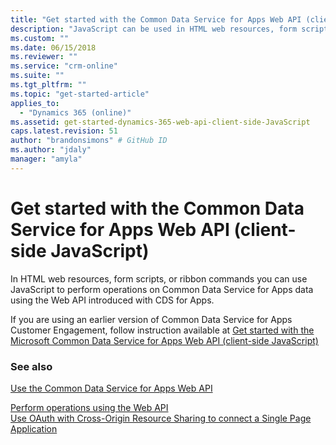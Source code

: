 ```yaml
---
title: "Get started with the Common Data Service for Apps Web API (client-side JavaScript) | Microsoft Docs"
description: "JavaScript can be used in HTML web resources, form scripts or ribbon commands to perform operations on Common Data Service for Appsdata using Web API"
ms.custom: ""
ms.date: 06/15/2018
ms.reviewer: ""
ms.service: "crm-online"
ms.suite: ""
ms.tgt_pltfrm: ""
ms.topic: "get-started-article"
applies_to: 
  - "Dynamics 365 (online)"
ms.assetid: get-started-dynamics-365-web-api-client-side-JavaScript
caps.latest.revision: 51
author: "brandonsimons" # GitHub ID
ms.author: "jdaly"
manager: "amyla"
---
```

# Get started with the Common Data Service for Apps Web API (client-side JavaScript)

<!-- TODO: 
> [!NOTE]
> ![This page is under construction. Check back soon!](../../media/under_construction.png "Coming soon") [!INCLUDE[cc-under-construction](../../includes/cc-under-construction.md)] -->

In HTML web resources, form scripts, or ribbon commands you can use JavaScript to perform operations on Common Data Service for Apps data using the Web API introduced with CDS for Apps.

<!-- TODO:
If you are using the [!INCLUDE[pn_crm_9_0_0_online](../../includes/pn-crm-9-0-0-online.md)], use the new [Xrm.WebApi](../clientapi/reference/xrm-webapi.md) client API methods to use Web API with JavaScript and web resources.  -->

If you are using an earlier version of Common Data Service for Apps Customer Engagement, follow instruction available at [Get started with the Microsoft Common Data Service for Apps Web API (client-side JavaScript)](https://msdn.microsoft.com/library/gg334279.aspx)  
  
<!--

The Web API is especially easy to use with JavaScript and web resources because the JSON data that is sent and received with it is easily converted into JavaScript objects. Even so, most developers will want to create or use a helper JavaScript library to benefit from code re-use and keep their business logic code separate from their code to access data. This topic describes how to use the `XMLHttpRequest` object to perform operations with JavaScript as well as opportunities to create re-usable JavaScript libraries that provide functions to work with the Web API.  
  
<a name="bkmk_clientsideJS"></a>   
## Where you can use Client-side JavaScript  
 There are two areas where you can use client-side JavaScript to access Common Data Service for Apps using the Web API:  
  
 JavaScript web resources  
 JavaScript code included in a JavaScript web resource running in the context of an HTML web resource, form scripts or ribbon commands.  
  
 When you use JavaScript web resources in Common Data Service for Apps you do not need to authenticate because the web resources are part of the application the user is already authenticated. The rest of this topic will focus on this scenario. More information:[Web resources for CDS for Apps](../web-resources.md),[Script (JScript) web resources](../script-jscript-web-resources.md), [Use JavaScript with CDS for Apps](../use-javascript.md), & [Client scripting in Customer Engagement using JavaScript](../clientapi/client-scripting.md).  
  
 Single Page Applications  
 JavaScript code in a JavaScript library from another application running in a browser and authenticating to Common Data Service for Apps using Cross-Origin Resource Sharing (CORS). This pattern is typically used for single page applications.  
  
 When you use JavaScript in a single page application (SPA) you can use the adal.js library to allow the user to authenticate and access Common Data Service for Apps data in a page hosted on a different domain. Most of the information in this topic applies to this scenario but you must also integrate an authorization header into any request which contains a authentication token. For more information see [Use OAuth with Cross-Origin Resource Sharing  to connect a Single Page Application](../oauth-cross-origin-resource-sharing-connect-single-page-application.md)  
  
<a name="bkmk_understandingXHR"></a>   
## Understanding XMLHttpRequest  
 When you use the Web API  will use an [XMLHttpRequest](http://www.w3.org/TR/XMLHttpRequest/) object. `XMLHttpRequest (XHR)` is a native object found in all modern browsers, and it enables AJAX techniques to make webpages dynamic. Although the name of the object contains “XML,” all requests using the Web API will use JSON rather than XML.  
  
<a name="bkmk_XHRUsedByJavaScriptFrameworks"></a>   
### XMLHttpRequest used by JavaScript frameworks  
 JavaScript frameworks such as jQuery often wrap the underlying `XMLHttpRequest` object in a function (such as `$.ajax`) because previously not all browsers provided a native `XMLHttpRequest` in a standard way and also to simplify use. Now that modern browsers have a standard `XMLHttpRequest` implementation, you don’t need a separate library to mitigate these differences. Yet many developers continue to depend on JavaScript frameworks to request server resources. While it is fine to use jQuery and other JavaScript frameworks in HTML web resources or SPAs, we recommend avoiding them in form scripts or ribbon commands. With various solutions that may be installed for an organization, each potentially including different versions of a JavaScript framework, particularly jQuery, it can lead to unexpected results unless everyone performs steps to avoid conflicts. If you will perform Web API requests in form scripts or ribbon commands, we recommend that you use the `XMLHttpRequest` directly and not take a dependency on jQuery. More information:[Use of jQuery](../use-javascript.md#BKMK_UsingjQuery)  
  
 This topic describes how to use native `XMLHttpRequest` directly, but the same concepts will apply when using jQuery or other JavaScript frameworks that run in a browser since they all use `XMLHttpRequest`. You can use a library that uses XHR directly in a browser with any JavaScript framework.  
  
<a name="bkmk_usingXHR"></a>   
## Using XMLHttpRequest  
 The following is a very simple example showing how to create an account entity using the Web API and the `XMLHttpRequest` object. In this example, only the `clientURL` variable is not defined.  
  
```javascript  
var req = new XMLHttpRequest()  
req.open("POST",encodeURI(clientURL + "/api/data/v8.1/accounts"), true);  
req.setRequestHeader("Accept", "application/json");  
req.setRequestHeader("Content-Type", "application/json; charset=utf-8");  
req.setRequestHeader("OData-MaxVersion", "4.0");  
req.setRequestHeader("OData-Version", "4.0");  
req.onreadystatechange = function () {  
 if (this.readyState == 4 /* complete */) {  
  req.onreadystatechange = null;  
  if (this.status == 204) {  
   var accountUri = this.getResponseHeader("OData-EntityId");  
   console.log("Created account with URI: "+ accountUri)  
  }  
  else {  
   var error = JSON.parse(this.response).error;  
   console.log(error.message);  
  }  
 }  
};  
req.send(JSON.stringify({ name: "Sample account" }));  
```  
  
 The following sections describe what this code does.  
  
<a name="bkmk_openXHR"></a>   
### Open the XMLHttpRequest  
 After you initialize the `XMLHttpRequest` object, you have to open it before you can set properties or send it. The `open` method parameters are an HTTP request method, a URL, and a `boolean` parameter to indicate whether the operation should be performed asynchronously. You should always choose to perform operations asynchronously. More information:[Use asynchronous data access methods](../use-javascript.md#bkmk_useasynchronous)  
  
 In this example, because we’re creating an account entity, we need to set the URL to match the entity set path for the <xref href="Microsoft.Dynamics.CRM.account?text=account EntityType" />. The full URL in this example is `clientURL + "/api/data/v8.1/accounts` and the `clientURL` variable must be set to root URL of the Common Data Service for Apps application.  For web resources that have access to the context object, the [getClientUrl](../clientapi/reference/Xrm-Utility/getGlobalContext/getClientUrl.md) method that can be accessed through the client-side context object available using the [getGlobalContext method](../clientapi/reference/Xrm-Utility/getGlobalContext.md). You should use the [encodeURI](https://msdn.microsoft.com/library/xh9be5xc.aspx) function on any URL you send to the service to ensure it doesn’t include unsafe characters.  
  
 Because this function creates an entity, the HTTP request method is POST as described in [Create an entity using the Web API](create-entity-web-api.md).  
  
 The `XMLHttpRequest``open` method also provides for specifying a user name and password. You don’t need to specify a value for these parameters with web resources because the user is already authenticated. For SPAs, the authentication is managed through a token rather than these parameters.  
  
<a name="bkmk_setXHRHeaders"></a>   
### Set the headers and event handler  
 After you open the `XMLHttpRequest` you can apply a number of request headers using the `setRequestHeader` method. You should generally use the headers shown here with some variations for special kinds of operations. More information:[Http headers](compose-http-requests-handle-errors.md#bkmk_headers).  
  
 Before you send the request, you need to include an event handler that detects when the operation is complete. After you send the request, it progresses through several states before the response is returned. To capture the moment that the `XMLHttpRequest` completes, you must set an event handler to the `onreadystatechange` property to detect when the `readystate` property equals 4, which indicates complete. At that time you can examine the `status` property.  
  
> [!NOTE]
>  After the `XMLHttpRequest` is complete, it is a best practice to set the `onreadystatechange` property to `null` to avoid potential memory leak issues.  
  
 Within the anonymous function that is your event handler, after you have verified completion, you can examine the `status` property to determine whether the operation was successful. In this case, the expected status value is 204 No Content because nothing is expected in the body of the response from a create operation. The URI for the account created is in the `OData-EntityId` header and can be accessed using the `getResponseHeader` method.  
  
 If this was a different operation that was expected to return data in the response, it would have a 200 OK`status` value and the function would use `JSON.parse` on the `XMLHttpRequest` response to convert the JSON response into a JavaScript object that your code could access. More information:[Parsing JSON returned](get-started-web-api-client-side-javascript.md#bkmk_parsingJSON)  
  
 If the status isn’t the expected value, it’s an error and an error object is returned with the properties described in [Parse errors from the response](compose-http-requests-handle-errors.md#bkmk_parseErrors). This example uses `JSON.parse` to convert the `XMLHttpRequest``response` property into a JavaScript object so that the `message` property can be accessed.  
  
<a name="bkmk_sendXHR"></a>   
### Send the XMLHttpRequest  
 Finally, use the `XMLHttpRequest``send` method to send the request, including any JSON data required. Use `JSON.stringify` to convert JavaScript objects to JSON strings that can be included in the body of the request when you send it.  
  
<a name="bkmk_composingJSON"></a>   
## Composing JSON data to send  
 In the preceding example, the account entity is created using just a single property set. To determine which properties are available for an entity you need to look at the [CSDL metadata document](web-api-types-operations.md#bkmk_csdl), documentation generated from that document, or code generated using that document. For system  business entities included in all Common Data Service for Apps organizations you can refer to the <xref:Microsoft.Dynamics.CRM.EntityTypeIndex>. Property names are lower case and accept simple data types that correspond to the following JavaScript types: `Boolean`, `Number`, `String`, `Array`, `Object`, and `Date`.  
  
> [!NOTE]
>  The only exception to using simple data types is the <xref href="Microsoft.Dynamics.CRM.BooleanManagedProperty?text=BooleanManagedProperty ComplexType" /> which is used for entities which store solution-aware data such as web resources, templates, reports, roles, savedqueries, and in metadata entities. This property is never used for entities that store business data. Metadata entities use  many complex types and follow different rules. For more information see [Use the Web API with Common Data Service for Apps metadata](use-web-api-metadata.md).  
  
 Composing data to send in a request is usually a simple matter of creating an ordinary JavaScript object and setting appropriate properties. The following code shows two valid methods for defining a JavaScript object with properties and values. This example uses selected properties from the contact entity defined in <xref href="Microsoft.Dynamics.CRM.contact?text=contact EntityType" />.  
  
```javascript  
var contact = new Object();  
contact.firstname = "John";  
contact.lastname = "Smith";  
contact.accountrolecode = 2; //Employee  
contact.creditonhold = false; //Number value works here too. 0 is false and 1 is true  
contact.birthdate = new Date(1980, 11, 2);  
contact["parentcustomerid_account@odata.bind"] = "/accounts(f3a11f36-cd9b-47c1-8c44-e65b961257ed)"  
  
var contact = {  
 firstname: "John",  
 lastname: "Smith",  
 accountrolecode: 2,//Employee  
 creditonhold: false,  
 birthdate: new Date(1980, 11, 2),  
 "parentcustomerid_account@odata.bind": "/accounts(f3a11f36-cd9b-47c1-8c44-e65b961257ed)"  
};  
```  
  
 Regardless of how these objects are defined, after you use `JSON.stringify` they will both be converted into the same JSON string.  
  
```json  
{  
 "firstname": "John",  
 "lastname": "Smith",  
 "accountrolecode": 2,  
 "creditonhold": false,  
 "birthdate": "1980-12-02T08:00:00.000Z",  
 "parentcustomerid_account@odata.bind": "/accounts(f3a11f36-cd9b-47c1-8c44-e65b961257ed)"  
}  
```  
  
 There are times when you must define a property that doesn’t follow ordinary property naming guidelines for JavaScript. For example, when you set the value of a single-valued navigation property when creating an entity you need to append `@odata.bind` to the name of the property and set the value to a URL corresponding to the related entity. In this case, you must define the property in an bracket notation style as shown in the preceding example.  
  
 Except when working with metadata entities, you won’t set entity properties to an object. With metadata entities you frequently need to set properties that are complex type or enumeration values. But this is not common with ordinary business entities.  
  
 When you create related entities you may set the value of a collection-valued navigation property using an `Array`, but this is a rather specialized operation. More information:[Create related entities in one operation](create-entity-web-api.md#bkmk_CreateRelated)  
  
### Entity type properties  
 When you post an entity to an action where the parameter type represents a base type for the entity, such as <xref href="Microsoft.Dynamics.CRM.crmbaseentity?text=crmbaseentity EntityType" /> or <xref href="Microsoft.Dynamics.CRM.activitypointer?text=activitypointer EntityType" />, you may need to include the `@odata.type` property with the full name of the entity type as the value. For example, since <xref href="Microsoft.Dynamics.CRM.letter?text=letter EntityType" /> inherits from activitypointer, you may need to explicitly state the type of entity using the following property and value:`"@odata.type": "Microsoft.Dynamics.CRM.letter"`.  
  
<a name="bkmk_sendingUpdateData"></a>   
### Sending data for update operations  
 When you update entities, it’s important to only set property values for those properties you intend to update. You should not retrieve an entity, update properties of the retrieved instance and then use that instance in an update operation. Instead, you should create a new object and set new properties only for those properties you intend to update.  
  
 If you simply copy over all the properties of a retrieved entity and update it using PATCH, each of the properties you send will be considered an update, even if the value is the same as the current value. If you have auditing enabled for the entity and the attribute it will indicate that the data is changed when there was no actual change in the value. More information:[Basic update](update-delete-entities-using-web-api.md#bkmk_update)  
  
<a name="bkmk_parsingJSON"></a>   
## Parsing JSON returned  
 Although the create operation used in the preceding example doesn’t return JSON data, most operations using GET will return JSON. For most types of data returned, converting the JSON into JavaScript can be achieved using the following line of code.  
  
```javascript  
var data = JSON.parse(this.response)  
```  
  
 However, data that includes dates are a problem because dates are passed as a string, for example `2015-10-25T17:23:55Z`. To convert this into a JavaScript`Date` object you must use the `reviver` parameter for the [JSON.parse](https://msdn.microsoft.com/library/cc836466.aspx) function. The following is an example of a function that can be used to parse dates.  
  
```javascript  
function dateReviver(key, value) {  
  var a;  
  if (typeof value === 'string') {  
   a = /^(\d{4})-(\d{2})-(\d{2})T(\d{2}):(\d{2}):(\d{2}(?:\.\d*)?)Z$/.exec(value);  
   if (a) {  
    return new Date(Date.UTC(+a[1], +a[2] - 1, +a[3], +a[4], +a[5], +a[6]));  
   }  
  }  
  return value;  
 };  
```  
  
 To apply this function just include it as a parameter, as shown here.  
  
```javascript  
var data = JSON.parse(this.response,dateReviver)  
```  
  
<a name="bkmk_createCallbackFunction"></a>   
## Create a re-usable function using callbacks  
 When you have the code to perform a specific operation you’ll want to re-use it rather than write the same code again and again. The next step is to create a JavaScript library that contains a function to perform the operation with any available options. In this case there are only two variables for the create operation: the entity set name and the JSON definition of the entity to create. Rather than writing all the code shown previously, the same operation can be contained in a function that just takes a few lines of code to use.  
  
 Asynchronous operations with JavaScript have traditionally employed callback functions as a way to capture any return values from the asynchronous operation and continue the logic in your program. Using the code for the create operation described previously, the goal here is to allow for the same operation to be performed using just the following code.  
  
```javascript  
MyNameSpace.WebAPI.create("accounts",  
{ name: "Sample account" },  
function (accountUri) { console.log("Created account with URI: " + accountUri) },  
function (error) { console.log(error.message); });  
```  
  
 In this example, `MyNameSpace.WebAPI` represents the best practice of providing a unique name for any functions you use. More information:[Define unique names for your JavaScript functions](../use-javascript.md#bkmk_DefineUniqueNames)  
  
 For this library we plan to include functions for additional operations so there is an opportunity to have re-usable private functions to support operations. The following code shows a library which demonstrates this and includes a `MyNameSpace.WebAPI.create` function using callbacks.  
  
```javascript  
"use strict";  
var MyNameSpace = window.MyNameSpace || {};  
MyNameSpace.WebAPI = MyNameSpace.WebAPI || {};  
(function () {  
 this.create = function (entitySetName, entity, successCallback, errorCallback) {  
  var req = new XMLHttpRequest();  
  req.open("POST", encodeURI(getWebAPIPath() + entitySetName), true);  
  req.setRequestHeader("Accept", "application/json");  
  req.setRequestHeader("Content-Type", "application/json; charset=utf-8");  
  req.setRequestHeader("OData-MaxVersion", "4.0");  
  req.setRequestHeader("OData-Version", "4.0");  
  req.onreadystatechange = function () {  
   if (this.readyState == 4 /* complete */) {  
    req.onreadystatechange = null;  
    if (this.status == 204) {  
     if (successCallback)  
      successCallback(this.getResponseHeader("OData-EntityId"));  
    }  
    else {  
     if (errorCallback)  
      errorCallback(MyNameSpace.WebAPI.errorHandler(this.response));  
    }  
   }  
  };  
  req.send(JSON.stringify(entity));  
 };  
  
 //Internal supporting functions  
 function getClientUrl() {  
  //Get the organization URL  
  if (typeof GetGlobalContext == "function" &&  
      typeof GetGlobalContext().getClientUrl == "function") {  
   return GetGlobalContext().getClientUrl();  
  }  
  else {  
   //If GetGlobalContext is not defined check for Xrm.Page.context;  
   if (typeof Xrm != "undefined" &&  
       typeof Xrm.Page != "undefined" &&  
       typeof Xrm.Page.context != "undefined" &&  
       typeof Xrm.Page.context.getClientUrl == "function") {  
    try {  
     return Xrm.Page.context.getClientUrl();  
    } catch (e) {  
     throw new Error("Xrm.Page.context.getClientUrl is not available.");  
    }  
   }  
   else { throw new Error("Context is not available."); }  
  }  
 }  
 function getWebAPIPath() {  
  return getClientUrl() + "/api/data/v8.1/";  
 }  
  
 // This function is called when an error callback parses the JSON response  
 // It is a public function because the error callback occurs within the onreadystatechange   
 // event handler and an internal function would not be in scope.  
 this.errorHandler = function (resp) {  
  try {  
   return JSON.parse(resp).error;  
  } catch (e) {  
   return new Error("Unexpected Error")  
  }  
 }  
  
}).call(MyNameSpace.WebAPI);  
```  
  
 This library demonstrates the best practice of defining a function within a self-executing anonymous function (also known as a self-invoked anonymous function or immediately-invoked anonymous function) and attaching the function to the `MyNameSpace.WebAPI` namespace. This allows you to define internal functions that are not accessible by other code. Any function that is defined as a part of `this` will be public and any functions within the anonymous function can be used by public functions but not code external to the anonymous function. The code within the function cannot be modified by other code in the page.  
  
 The namespace is defined so that it will not overwrite any other code that uses the same namespace but it will overwrite any functions with the same name that are part of that namespace. You can create separate libraries which add additional public functions to the namespace as long as they do not have the same name.  
  
 The `MyNameSpace.WebAPI.create` function provides the following parameters:  
  
|Name|Description|  
|----------|-----------------|  
|`entitySetName`|The name of the entity set for the type of entity you want to create.|  
|`entity`|An object with the properties for the entity you want to create.|  
|`successCallback`|The function to call when the entity is created. The Uri of the created entity is passed to this function.|  
|`errorCallback`|The function to call when there is an error. The error will be passed to this function.|  
  
 The code that configures the `XMLHttpRequest` object has been modified to use these parameter values and also an additional internal helper function `getWebAPIPath` which will find the base organization URI and append the URL to match the root URI for the Web API so you don’t need to include it. The URI for the created entity is passed to the `successCallback` if it is defined. Similarly the public `errorHandler` function is used to parse any error that is returned. The `errorHandler` function must be public because it is called within the event handler for the `onreadystatechange` event and this is not within the scope of the namespace. It must be called using the full name: `MyNameSpace.WebAPI.errorHandler`.  
  
<a name="bkmk_createPromiseFunction"></a>   
## Create a re-usable function using promises  
 While callbacks have been traditionally used for asynchronous operations, many developers feel they are somewhat unwieldy, and difficult to read and debug because a series of asynchronous operations will build upon each other to create code that forms a “*pyramid of doom*” as indentation causes the code, using anonymous functions, to move further and further to the right of the page. Although this issue can be addressed by using named functions rather than anonymous functions, many developers appreciate the benefits offered by *promises*. A `Promise` object represents an operation that is not completed yet, but is expected to complete in the future.  
  
 There are many third party libraries and JavaScript frameworks which offer different implementations of promises. JQuery has offered a behavior based on the [CommonJS Promises/A](http://wiki.commonjs.org/wiki/Promises/A) design via [Deferred object](https://api.jquery.com/category/deferred-object/) and others insist on compliance with the [Promises/A+](https://github.com/promises-aplus/promises-spec) specification. An explanation of the differences between these implementations is beyond the scope of this topic. The objective of this section is simply to call out how a helper function for the Common Data Service for Apps Web API using a native `XMLHttpRequest` object can be written to use the native [Promise object](https://msdn.microsoft.com/library/dn802826.aspx) that is implemented in most modern browsers supported by Common Data Service for Apps. The following browsers have a native implementation of promises: [!INCLUDE[tn_Google_Chrome](../../includes/tn-google-chrome.md)] 32, Opera 19, [!INCLUDE[tn_Mozilla_Firefox](../../includes/tn-mozilla-firefox.md)] 29, [!INCLUDE[tn_Apple_Safari](../../includes/tn-apple-safari.md)] 8 and [!INCLUDE[pn_microsoft_edge](../../includes/pn-microsoft-edge.md)].  
  
> [!NOTE]
> [!INCLUDE[pn_ie_11](../../includes/pn-ie-11.md)] doesn’t implement native promises. For browsers that do not implement native promises, you must include a separate library to provide a *polyfill*. A polyfill is code that provides capabilities not provided natively by a browser. There are several polyfills or libraries which will allow [!INCLUDE[pn_ie_11](../../includes/pn-ie-11.md)] to have promises: [es6-promise](https://github.com/jakearchibald/es6-promise), [q.js](https://github.com/kriskowal/q), and [bluebird](http://bluebirdjs.com/docs/getting-started.html).  
  
 The benefit of using promises can be best demonstrated by an example. The following code uses the callback version of `MyNameSpace.WebAPI.create` to create an account and then three tasks associated with it.  
  
```javascript  
MyNameSpace.WebAPI.create("accounts",  
 { name: "Sample account" },  
 function (accountUri) {  
  console.log("Created account with URI: " + accountUri);  
  MyNameSpace.WebAPI.create("tasks",  
   { subject: "Task 1", "regardingobjectid_account_task@odata.bind": accountUri },  
   function () {  
    MyNameSpace.WebAPI.create("tasks",  
     { subject: "Task 2", "regardingobjectid_account_task@odata.bind": accountUri },  
     function () {  
      MyNameSpace.WebAPI.create("tasks",  
       { subject: "Task 3", "regardingobjectid_account_task@odata.bind": accountUri },  
       function () {  
        //Finished creating three tasks  
        console.log("Three tasks created");  
       },  
      function (error) { console.log(error.message); });  
     },  
     function (error) { console.log(error.message); });  
   },  
  function (error) { console.log(error.message); });  
 },  
function (error) { console.log(error.message); });  
```  
  
 For the purpose of this example, ignore the fact that all these records could be created in a single operation using deep insert. More information:[Create related entities in one operation](create-entity-web-api.md#bkmk_CreateRelated)  
  
 The callback code is challenging because it ends in the middle of the code block. Meanwhile, using promises you can create the same records with the following code.  
  
```javascript  
var accountUri;  
MyNameSpace.WebAPI.create("accounts", { name: "Sample account" })  
.then(function (aUri) {  
 accountUri = aUri;  
 console.log("Created account with URI: " + accountUri);  
})  
.then(function () {  
 return MyNameSpace.WebAPI.create("tasks", { subject: "Task 1", "regardingobjectid_account_task@odata.bind": accountUri });  
})  
.then(function () {  
 return MyNameSpace.WebAPI.create("tasks", { subject: "Task 2", "regardingobjectid_account_task@odata.bind": accountUri });  
})  
.then(function () {  
 return MyNameSpace.WebAPI.create("tasks", { subject: "Task 3", "regardingobjectid_account_task@odata.bind": accountUri });  
})  
.catch(function (error) { console.log(error.message); });  
```  
  
 Using promises preserves the flow of the code and allows for catching any error that occurs in a single catch function.  
  
 Converting the function with callbacks to use promises is a matter of removing the callback parameters and returning a slightly modified `XMLHttpRequest`, as shown in the following code example.  
  
```javascript  
return new Promise(function (resolve, reject) {  
 var req = new XMLHttpRequest();  
 req.open("POST", encodeURI(getWebAPIPath() + entitySetName), true);  
 req.setRequestHeader("Accept", "application/json");  
 req.setRequestHeader("Content-Type", "application/json; charset=utf-8");  
 req.setRequestHeader("OData-MaxVersion", "4.0");  
 req.setRequestHeader("OData-Version", "4.0");  
 req.onreadystatechange = function () {  
 if (this.readyState == 4 /* complete */) {  
  req.onreadystatechange = null;  
  if (this.status == 204) {  
  resolve(req.getResponseHeader("OData-EntityId"));  
  }  
  else {  
  reject(MyNameSpace.WebAPI.errorHandler(req.response));  
  }  
 }  
 };  
 req.send(JSON.stringify(entity));  
});  
```  
  
 Besides removing the callback parameters, the `XMLHttpRequest` is included in the `Promise` and rather than passing results or errors to the success or error callbacks, they’re passed to `resolve` or `reject` parameters. The following code represents the entire JavaScript library containing the `MyNameSpace.WebAPI.create` function. All that’s left to do is add more re-usable Web API operations using the same pattern.  
  
```javascript  
"use strict";  
var MyNameSpace = window.MyNameSpace || {};  
MyNameSpace.WebAPI = MyNameSpace.WebAPI || {};  
(function () {  
 /** @description Create a new entity  
  * @param {string} entitySetName The name of the entity set for the type of entity you want to create.  
  * @param {object} entity An object with the properties for the entity you want to create.  
  */  
 this.create = function (entitySetName, entity) {  
  /// <summary>Create a new entity</summary>  
  /// <param name="entitySetName" type="String">The name of the entity set for the entity you want to create.</param>  
  /// <param name="entity" type="Object">An object with the properties for the entity you want to create.</param>         
  if (!isString(entitySetName)) {  
   throw new Error("MyNameSpace.WebAPI.create entitySetName parameter must be a string.");  
  }  
  if (isNullOrUndefined(entity)) {  
   throw new Error("MyNameSpace.WebAPI.create entity parameter must not be null or undefined.");  
  }  
  
  return new Promise(function (resolve, reject) {  
   var req = new XMLHttpRequest();  
   req.open("POST", encodeURI(getWebAPIPath() + entitySetName), true);  
   req.setRequestHeader("Accept", "application/json");  
   req.setRequestHeader("Content-Type", "application/json; charset=utf-8");  
   req.setRequestHeader("OData-MaxVersion", "4.0");  
   req.setRequestHeader("OData-Version", "4.0");  
   req.onreadystatechange = function () {  
    if (this.readyState == 4 /* complete */) {  
     req.onreadystatechange = null;  
     if (this.status == 204) {  
      resolve(req.getResponseHeader("OData-EntityId"));  
     }  
     else {  
      reject(MyNameSpace.WebAPI.errorHandler(req.response));  
     }  
    }  
   };  
   req.send(JSON.stringify(entity));  
  });  
  
 };  
  
 //Internal supporting functions  
 function getClientUrl() {  
  //Get the organization URL  
  if (typeof GetGlobalContext == "function" &&  
      typeof GetGlobalContext().getClientUrl == "function") {  
   return GetGlobalContext().getClientUrl();  
  }  
  else {  
   //If GetGlobalContext is not defined check for Xrm.Page.context;  
   if (typeof Xrm != "undefined" &&  
       typeof Xrm.Page != "undefined" &&  
       typeof Xrm.Page.context != "undefined" &&  
       typeof Xrm.Page.context.getClientUrl == "function") {  
    try {  
     return Xrm.Page.context.getClientUrl();  
    } catch (e) {  
     throw new Error("Xrm.Page.context.getClientUrl is not available.");  
    }  
   }  
   else { throw new Error("Context is not available."); }  
  }  
 }  
 function getWebAPIPath() {  
  return getClientUrl() + "/api/data/v8.1/";  
 }  
  
 //Internal validation functions  
 function isString(obj) {  
  if (typeof obj === "string") {  
   return true;  
  }  
  return false;  
  
 }  
 function isNull(obj) {  
  if (obj === null)  
  { return true; }  
  return false;  
 }  
 function isUndefined(obj) {  
  if (typeof obj === "undefined") {  
   return true;  
  }  
  return false;  
 }  
 function isFunction(obj) {  
  if (typeof obj === "function") {  
   return true;  
  }  
  return false;  
 }  
 function isNullOrUndefined(obj) {  
  if (isNull(obj) || isUndefined(obj)) {  
   return true;  
  }  
  return false;  
 }  
 function isFunctionOrNull(obj) {  
  if (isNull(obj))  
  { return true; }  
  if (isFunction(obj))  
  { return true; }  
  return false;  
 }  
  
 // This function is called when an error callback parses the JSON response.  
 // It is a public function because the error callback occurs in the onreadystatechange   
 // event handler and an internal function wouldn’t be in scope.  
 this.errorHandler = function (resp) {  
  try {  
   return JSON.parse(resp).error;  
  } catch (e) {  
   return new Error("Unexpected Error")  
  }  
 }  
  
}).call(MyNameSpace.WebAPI);  
```
-->  
  
### See also  

[Use the Common Data Service for Apps Web API](overview.md)<br />
<!-- TODO:
[Work with Common Data Service for Apps data using web resources](../work-data-using-web-resources.md)<br /> -->
[Perform operations using the Web API](perform-operations-web-api.md)<br /> 
[Use OAuth with Cross-Origin Resource Sharing  to connect a Single Page Application](../oauth-cross-origin-resource-sharing-connect-single-page-application.md)
